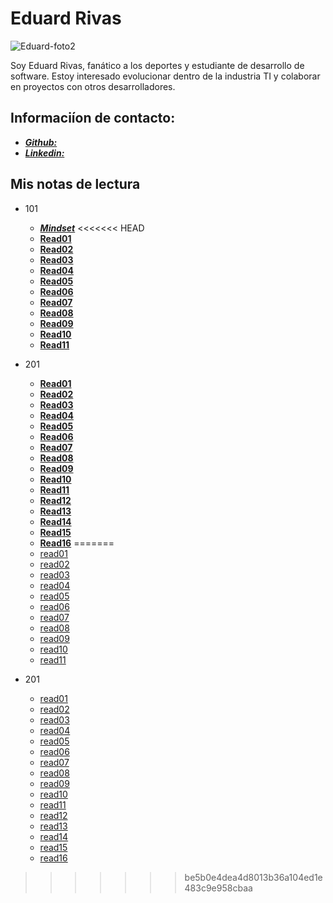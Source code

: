 # Eduard Rivas

![Eduard-foto2](https://github.com/user-attachments/assets/89b9e16b-5a99-43b1-b35f-7cd3f21ce8de)

Soy Eduard Rivas, fanático a los deportes y estudiante de desarrollo de software. Estoy interesado evolucionar dentro de la industria TI y colaborar en proyectos con otros desarrolladores.

## Informaciíon de contacto:

- [***Github:***](https://github.com/Eduard-arv)
- [***Linkedin:***](https://www.linkedin.com/in/eduard-rivas-638a172a9/)

## Mis notas de lectura

- 101
    - [***Mindset***](./101/mindset.md)
<<<<<<< HEAD
    - [**Read01**](./101/read01.md)
    - [**Read02**](./101/read02.md)
    - [**Read03**](./101/read03.md)
    - [**Read04**](./101/read04.md)
    - [**Read05**](./101/read05.md)
    - [**Read06**](./101/read06.md)
    - [**Read07**](./101/read07.md)
    - [**Read08**](./101/read08.md)
    - [**Read09**](./101/read09.md)
    - [**Read10**](./101/read10.md)
    - [**Read11**](./101/read11.md)

- 201
    - [**Read01**](./201/read01.md)
    - [**Read02**](./201/read02.md)
    - [**Read03**](./201/read03.md)
    - [**Read04**](./201/read04.md)
    - [**Read05**](./201/read05.md)
    - [**Read06**](./201/read06.md)
    - [**Read07**](./201/read07.md)
    - [**Read08**](./201/read08.md)
    - [**Read09**](./201/read09.md)
    - [**Read10**](./201/read10.md)
    - [**Read11**](./201/read11.md)
    - [**Read12**](./201/read12.md)
    - [**Read13**](./201/read13.md)
    - [**Read14**](./201/read14.md)
    - [**Read15**](./201/read15.md)
    - [**Read16**](./201/read16.md)
=======
    - [read01](./101/read01.md)
    - [read02](./101/read02.md)
    - [read03](./101/read03.md)
    - [read04](./101/read04.md)
    - [read05](./101/read05.md)
    - [read06](./101/read06.md)
    - [read07](./101/read07.md)
    - [read08](./101/read08.md)
    - [read09](./101/read09.md)
    - [read10](./101/read10.md)
    - [read11](./101/read11.md)

- 201
    - [read01](./201/read01.md)
    - [read02](./201/read02.md)
    - [read03](./201/read03.md)
    - [read04](./201/read04.md)
    - [read05](./201/read05.md)
    - [read06](./201/read06.md)
    - [read07](./201/read07.md)
    - [read08](./201/read08.md)
    - [read09](./201/read09.md)
    - [read10](./201/read10.md)
    - [read11](./201/read11.md)
    - [read12](./201/read12.md)
    - [read13](./201/read13.md)
    - [read14](./201/read14.md)
    - [read15](./201/read15.md)
    - [read16](./201/read16.md)
>>>>>>> be5b0e4dea4d8013b36a104ed1e483c9e958cbaa
